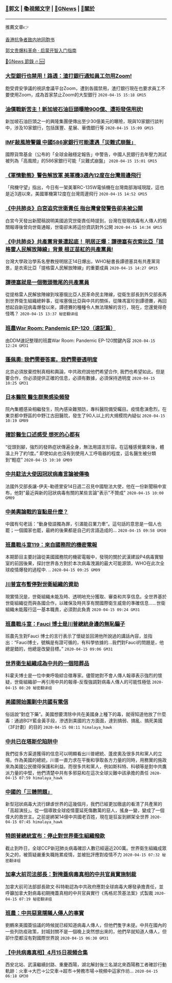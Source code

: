 ###  [:eagle:郭文](https://github.com/ourhimalayas/txt) | [:books:視頻文字](https://github.com/ourhimalayas/txt/blob/master/content/README.md) | [:newspaper:GNews](https://github.com/ourhimalayas/txt/blob/master/content/gnews/README.md) | [:pray:關於](https://github.com/ourhimalayas/home/tree/master/about)
---

推薦文章:point_right:

[香港抗争者致内地同胞书](https://github.com/ourhimalayas/news/blob/master/2019/08/a_letter_from_the_hong_kong_people.md)

[郭文贵爆料革命 · 启蒙开智入门指南](https://github.com/ourhimalayas/txt/issues/1)

[:newspaper:GNews 節錄 :fire: :new:](https://github.com/ourhimalayas/txt/blob/master/content/gnews/README.md) 



### [大型銀行也禁用！路透：渣打銀行通知員工勿用Zoom!](/content/gnews/1/README.md)

飽受資安爭議的視訊會議平台Zoom，遭到各國禁用，渣打銀行現在也要求員工不要使用Zoom，成為首家禁止Zoom的大型銀行  `2020-04-15 15:18 GM15`

### [油價戰新苦主！新加坡石油巨頭曝險900億、遭拒發信用狀!](/content/gnews/2/README.md)

新加坡石油巨頭之一的興隆集團便傳出至少30億美元的曝險，現與10家銀行談判中，涉及10家銀行，包括匯豐、星展、華僑銀行等  `2020-04-15 15:09 GM15`

### [IMF敲風險警鐘 中國586家銀行可能遭遇「災難式崩盤」](/content/gnews/3/README.md)

國際貨幣基金（公布的「全球金融穩定報告」中警告，中國人民銀行去年壓力測試被列為「高風險」的586家銀行可能「災難式崩盤」  `2020-04-15 15:01 GM15`

### [《軍情動態》警告解放軍 美軍機3週內12度在台灣周邊飛行](/content/gnews/4/README.md)

「飛機守望」指出，今日有一架美軍RC-135W電偵機在台灣南部海域現蹤，這也是近3週以來，美國軍機第12度在台灣周邊飛行  `2020-04-15 14:52 GM15`

### [《中共肺炎》白宮追究世衛責任 指台灣曾發警告卻未被公開](/content/gnews/5/README.md)

白宮今天發出新聞稿說明美國追究世衛責任時提到，台灣在發現病毒有人傳人的相關報導後曾向世衛通報，世衛卻未將這份資訊對外公開  `2020-04-15 14:34 GM15`

### [《中共肺炎》共產黨背景遭起底！ 明居正爆：譚德塞有衣索比亞「提格雷人民解放陣線」背景 根正苗紅的共產黨員!](/content/gnews/6/README.md)

台灣大學政治學系名譽教授明居正14日爆出，WHO秘書長譚德塞具有共產黨背景，是衣索比亞「提格雷人民解放陣線」的重要成員  `2020-04-15 14:27 GM15`

### [譚德塞就是一個徹頭徹尾的共產黨員](/content/gnews/7/README.md)

從提格雷人民解放陣線到埃塞俄比亞人民革命民主陣線，從衛生部長到外交部長再到世界衛生組織總幹事，從埃塞俄比亞與中共的關係，從陳馮富珍到譚德賽，再回想起自新冠病毒爆發以來，譚德賽的種種令人無法理解的言行，現在，您還覺得奇怪嗎？  `2020-04-15 13:37 秘密翻译组`

### [班農War Room: Pandemic EP-120（速記篇）](/content/gnews/8/README.md)

由DDM速記整理的班農War Room: Pandemic EP-120關鍵內容  `2020-04-15 12:24 GM31`

### [蓬佩奧: 我們需要答案，我們需要透明度](/content/gnews/9/README.md)

北京必須放棄控制真相和輿論，中共政府說他們希望合作, 我們也希望如此。但是要合作，你必須提供正確的信息，必須有數據，必須保持透明度  `2020-04-15 10:25 GM31`

### [日本醫院 醫生群聚感染頻發](/content/gnews/10/README.md)

院內集體感染相繼發生，院內感染難預防，專科醫院備受矚目。疫情愈演愈烈，在東京都中野區的中野江古田醫院，發生了90人以上的大規模院內疑似  `2020-04-15 10:19 GM09`

### [確診醫生口述感受 想死的心都有](/content/gnews/11/README.md)

“從頭到腳，強烈的發熱症狀傳遍全身，無法用語言形容。在這種感覺襲來後，體溫上升了約1度。” 即使如此也沒有到使用人工呼吸器的程度，這名醫生被分類到“輕症”  `2020-04-15 10:10 GM09`

### [中共駐法大使因冠狀病毒言論被傳喚](/content/gnews/12/README.md)

法國外交部長讓-伊夫-勒德里安14日週二召見中國駐法大使，他在一份新聞稿中宣布，他對&quot;最近與新的冠狀病毒有關的某些言論&quot;表示&quot;不贊成&quot;  `2020-04-15 10:00 GM09`

### [中美輿論戰的盲點是什麼？](/content/gnews/13/README.md)

中國有句老話：“動身發語獨為罪，引滿能召業力牽”。這句話的意思是一個人也罷；一個國家也罷，最終的後果都是自己的言語造成的...  `2020-04-15 09:58 GM30`

### [班農戰斗室119：來自國務院的機密電報](/content/gnews/14/README.md)

本期節目主要討論從美國國務院的機密電報中，發現的關於武漢建設P4病毒實驗室的前因後果，探討世界各方對於本次病毒洩漏的最大可能源頭，WHO在此次全球疫情爆發的過程中. ..  `2020-04-15 09:25 GM09`

### [川普宣布暫停對世衛組織的資助](/content/gnews/15/README.md)

現實情況是，世衛組織未能及時、透明地充分獲取、審查和共享信息。全世界基於世衛組織從而與各國合作，以確保及時共享有關國際衛生威脅的準確信息......世衛組織未能履行這一基本職責，必須對此負責  `2020-04-15 09:24 GM31`

### [班農戰斗室：Fauci 博士是川普總統身邊的無恥騙子](/content/gnews/16/README.md)

班農先生對Fauci 博士的言行表示了懷疑並回溯他所說過的講話內容，並指出：“Fauci博士，號稱是有證可循的，有科學依據的…我們對Fauci的問題是，他總是錯的，他總是改變目標。”  `2020-04-15 09:06 GM31`

### [世界衛生組織成為中共的一個陪葬品](/content/gnews/17/README.md)

科霍夫博士是一位中東呼吸綜合徵專家。儘管她對不會人傳人報導表示強烈的懷疑，世衛組織卻一再引用中共的報導-反復強調對病毒人傳人的可能性極低  `2020-04-15 08:20 秘密翻译组`

### [美國開始圍剿中共國有電信](/content/gnews/18/README.md)

俗話說“對症下藥”。美國想要清除中共在美國身上種下的毒，就得知道他放了什麼毒：通過BGY藍金黃手段，滲透到美國的方方面面，達到搞弱、搞亂、搞死美國（3F計劃）的目的  `2020-04-15 08:11 himalaya_hawk`

### [中共已在塔斯佗陷阱中](/content/gnews/19/README.md)

我們從多方渠道獲得的信息可以明顯看出川普總統、蓬皮奧及很多共和黨人的立場。作為美國的總統，川普一直力求在平衡和爭取各方力量的同時，用務實的施政來為美國公民徵得保護和利益。而很多共和黨人，例如斯科特、科頓等是對中共鷹派力量的中堅，他們清楚中共有多邪惡和在這次全球災難中該承擔的責任  `2020-04-15 07:59 himalaya_hawk`

### [中國的「三體問題」](/content/gnews/20/README.md)

新型冠狀病毒大流行肆虐世界的這幾個月，我們已經更加徹底的看清了共產黨的「高超演技」。從一個導致全球疫情蔓延死傷數萬的惡人，搖身一變，變成了一個偉大的救世主。之前是綁架14億中共國老百姓，現在是狂妄到綁架全世界  `2020-04-15 07:45 himalaya_hawk`

### [特朗普總統宣布：停止對世界衛生組織撥款](/content/gnews/21/README.md)

截止到昨日，全球CCP新冠肺炎病毒確診人數已經逼近200萬。世界衛生組織成眾矢之的，被質疑嚴重失職拖累疫情，並被批評應對疫情不力  `2020-04-15 07:32 秘密翻译组`

### [加拿大前司法部長：對掩蓋病毒真相的中共官員實施制裁](/content/gnews/22/README.md)

加拿大前司法部部長歐文·科特勒認為中共政府應對全球病毒大爆發承擔責任，並呼籲加拿大對病毒初期掩蓋真相的中共官員實行《馬格尼茨基法案》式製裁  `2020-04-15 07:19 秘密翻译组`

### [班農：中共惡意隱瞞人傳人的事實](/content/gnews/23/README.md)

劉鶴來美國簽協議的時候就已經知道病毒人傳人，但他們隻字未提。中共在國內的一些列防疫政策，封城封關不是一個晚上突然想出來的，他們早就知道人傳人，但卻什麼都沒有對國際世界說  `2020-04-15 06:30 GM31`

### [【中共病毒真相】4月15日視頻合集](/content/gnews/24/README.md)

西安北站、武漢繼續封路、重慶酉陽，湖北解封後三名湖北來酉陽務工者確診行動軌跡：火車→大巴→公交車→超市→勞務市場→視頻中這家作坊...  `2020-04-15 06:18 GM30`

